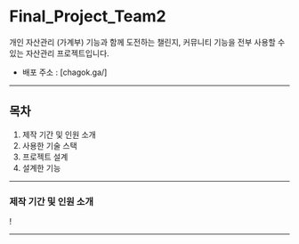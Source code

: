 # Final_Project_Team2

개인 자산관리 (가계부) 기능과 함께 도전하는 챌린지, 커뮤니티 기능을 전부 사용할 수 있는 자산관리 프로젝트입니다.

- 배포 주소 : [chagok.ga/]

****

## 목차
1. 제작 기간 및 인원 소개
2. 사용한 기술 스택
3. 프로젝트 설계
4. 설계한 기능

***

### 제작 기간 및 인원 소개

!

***

